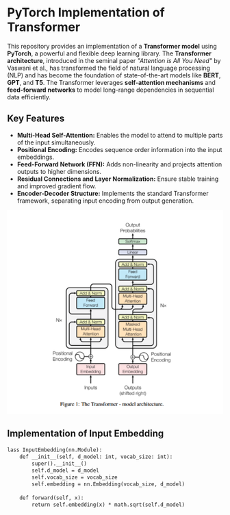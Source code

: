 # PyTorch Implementation of Transformer

This repository provides an implementation of a **Transformer model** using **PyTorch**, a powerful and flexible deep learning library. The **Transformer architecture**, introduced in the seminal paper *"Attention is All You Need"* by Vaswani et al., has transformed the field of natural language processing (NLP) and has become the foundation of state-of-the-art models like **BERT**, **GPT**, and **T5**. The Transformer leverages **self-attention mechanisms** and **feed-forward networks** to model long-range dependencies in sequential data efficiently.

## Key Features
- **Multi-Head Self-Attention:** Enables the model to attend to multiple parts of the input simultaneously.
- **Positional Encoding:** Encodes sequence order information into the input embeddings.
- **Feed-Forward Network (FFN):** Adds non-linearity and projects attention outputs to higher dimensions.
- **Residual Connections and Layer Normalization:** Ensure stable training and improved gradient flow.
- **Encoder-Decoder Structure:** Implements the standard Transformer framework, separating input encoding from output generation.

![Transformer](https://github.com/abdussahid26/Transformer-Architecture-from-Scratch-with-PyTorch/blob/ee8e2acd47dd7b8fc49d77c55f5012ce77f43c6c/Images/Transformer.png)


## Implementation of Input Embedding

```
lass InputEmbedding(nn.Module):
    def __init__(self, d_model: int, vocab_size: int):
        super().__init__()
        self.d_model = d_model
        self.vocab_size = vocab_size
        self.embedding = nn.Embedding(vocab_size, d_model)

    def forward(self, x):
        return self.embedding(x) * math.sqrt(self.d_model)   

```
